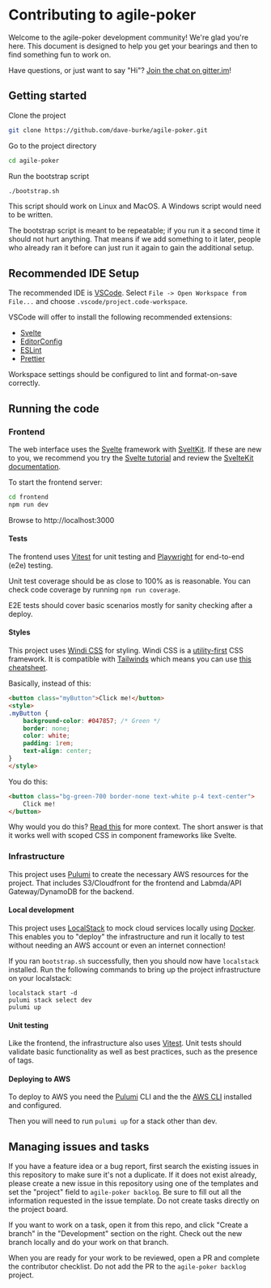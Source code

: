 # Contributing to agile-poker

Welcome to the agile-poker development community! We're glad you're here. This
document is designed to help you get your bearings and then to find something
fun to work on.

Have questions, or just want to say "Hi"? [Join the chat on
gitter.im](https://gitter.im/skill-collectors/agile-poker)!

## Getting started

Clone the project

```bash
git clone https://github.com/dave-burke/agile-poker.git
```

Go to the project directory

```bash
cd agile-poker
```

Run the bootstrap script

```bash
./bootstrap.sh
```

This script should work on Linux and MacOS. A Windows script would need to be
written.

The bootstrap script is meant to be repeatable; if you run it a second time it
should not hurt anything. That means if we add something to it later, people
who already ran it before can just run it again to gain the additional setup.

## Recommended IDE Setup

The recommended IDE is [VSCode](https://code.visualstudio.com/). Select `File
-> Open Workspace from File...` and choose `.vscode/project.code-workspace`.

VSCode will offer to install the following recommended extensions:

- [Svelte](https://marketplace.visualstudio.com/items?itemName=svelte.svelte-vscode)
- [EditorConfig](https://marketplace.visualstudio.com/items?itemName=editorconfig.editorconfig)
- [ESLint](https://marketplace.visualstudio.com/items?itemName=dbaeumer.vscode-eslint)
- [Prettier](https://marketplace.visualstudio.com/items?itemName=esbenp.prettier-vscode)

Workspace settings should be configured to lint and format-on-save correctly.

## Running the code

### Frontend

The web interface uses the [Svelte](https://svelte.dev/) framework with
[SveltKit](https://kit.svelte.dev/). If these are new to you, we recommend you
try the [Svelte tutorial](https://svelte.dev/tutorial/basics) and review the
[SvelteKit documentation](https://kit.svelte.dev/docs/introduction).

To start the frontend server:

```bash
cd frontend
npm run dev
```

Browse to http://localhost:3000

#### Tests

The frontend uses [Vitest](https://vitest.dev/) for unit testing and
[Playwright](https://playwright.dev/) for end-to-end (e2e) testing.

Unit test coverage should be as close to 100% as is reasonable. You can check
code coverage by running `npm run coverage`.

E2E tests should cover basic scenarios mostly for sanity checking after a
deploy.

#### Styles

This project uses [Windi CSS](https://windicss.org/) for styling. Windi CSS is
a [utility-first](https://utilitycss.com/) CSS framework. It is compatible with
[Tailwinds](https://tailwindcss.com/) which means you can use [this
cheatsheet](https://tailwindcomponents.com/cheatsheet/).

Basically, instead of this:

```html
<button class="myButton">Click me!</button>
<style>
.myButton {
	background-color: #047857; /* Green */
	border: none;
	color: white;
	padding: 1rem;
	text-align: center;
}
</style>
```

You do this:

```html
<button class="bg-green-700 border-none text-white p-4 text-center">
	Click me!
</button>
```

Why would you do this? [Read
this](https://adamwathan.me/css-utility-classes-and-separation-of-concerns/)
for more context. The short answer is that it works well with scoped CSS in
component frameworks like Svelte.

### Infrastructure

This project uses [Pulumi](https://www.pulumi.com/) to create the necessary AWS
resources for the project. That includes S3/Cloudfront for the frontend and
Labmda/API Gateway/DynamoDB for the backend.

#### Local development

This project uses [LocalStack](https://localstack.cloud) to mock cloud services
locally using [Docker](https://docs.docker.com/).  This enables you to "deploy"
the infrastructure and run it locally to test without needing an AWS account or
even an internet connection!

If you ran `bootstrap.sh` successfully, then you should now have `localstack`
installed. Run the following commands to bring up the project infrastructure on
your localstack:

```
localstack start -d
pulumi stack select dev
pulumi up
```

#### Unit testing

Like the frontend, the infrastructure also uses [Vitest](https://vitest.dev/).
Unit tests should validate basic functionality as well as best practices, such
as the presence of tags.

#### Deploying to AWS

To deploy to AWS you need the [Pulumi](https://www.pulumi.com/) CLI and the the
[AWS CLI](https://aws.amazon.com/cli/) installed and configured.

Then you will need to run `pulumi up` for a stack other than dev.

## Managing issues and tasks

If you have a feature idea or a bug report, first search the existing issues in this repository to make sure it's not a duplicate. If it does not exist already, please create a new issue in this repository using one of the templates and set the "project" field to `agile-poker backlog`. Be sure to fill out all the information requested in the issue template. Do not create tasks directly on the project board.

If you want to work on a task, open it from this repo, and click "Create a branch" in the "Development" section on the right. Check out the new branch locally and do your work on that branch.

When you are ready for your work to be reviewed, open a PR and complete the contributor checklist. Do not add the PR to the `agile-poker backlog` project.

